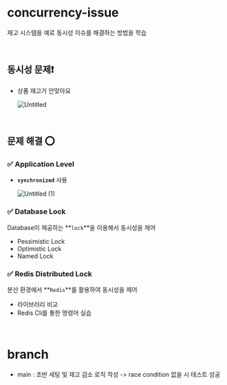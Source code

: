 # concurrency-issue
재고 시스템을 예로 동시성 이슈를 해결하는 방법을 학습

</br>


## 동시성 문제❗

- 상품 재고가 안맞아요

  ![Untitled](https://github.com/user-attachments/assets/32a0606c-9b6f-436e-93fa-acd2e380c788)

</br>

## 문제 해결 ⭕

### ✅ Application Level

- **`synchronized`** 사용

  ![Untitled (1)](https://github.com/user-attachments/assets/220554df-50a5-4e7a-868a-418424f86484)

### ✅ Database Lock

Database이 제공하는 **`lock`**을 이용해서 동시성을 제어

- Pessimistic Lock
- Optimistic Lock
- Named Lock

### ✅ Redis Distributed Lock

분산 환경에서 **`Redis`**를 활용하여 동시성을 제어

- 라이브러리 비교
- Redis Cli를 통한 명령어 실습

</br>

# branch
- main : 초반 세팅 및 재고 감소 로직 작성 -> race condition 없을 시 테스트 성공
